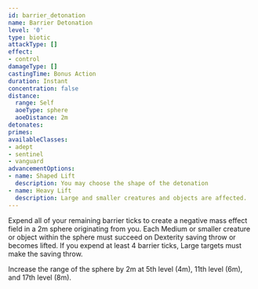 ```yaml
---
id: barrier_detonation
name: Barrier Detonation
level: '0'
type: biotic
attackType: []
effect:
- control
damageType: []
castingTime: Bonus Action
duration: Instant
concentration: false
distance:
  range: Self
  aoeType: sphere
  aoeDistance: 2m
detonates: 
primes: 
availableClasses:
- adept
- sentinel
- vanguard
advancementOptions:
- name: Shaped Lift
  description: You may choose the shape of the detonation
- name: Heavy Lift
  description: Large and smaller creatures and objects are affected.
---
```

Expend all of your remaining barrier ticks to create a negative mass effect field in a 2m sphere originating from you.
Each Medium or smaller creature or object within the sphere must succeed on Dexterity saving throw or becomes lifted.
If you expend at least 4 barrier ticks, Large targets must make the saving throw.

Increase the range of the sphere by 2m at 5th level (4m), 11th level (6m), and 17th level (8m).